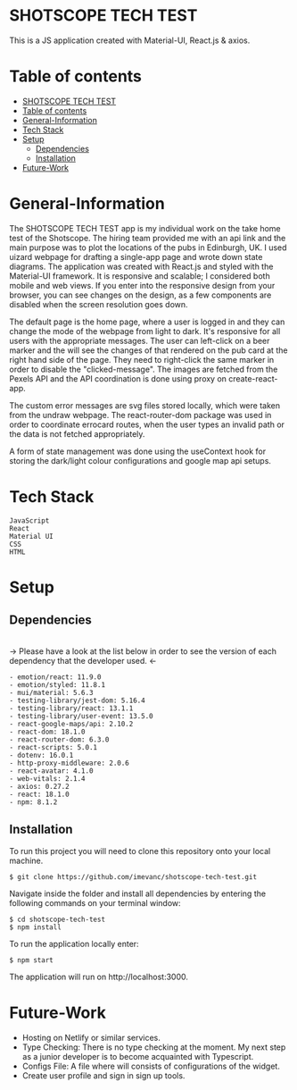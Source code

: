 # SHOTSCOPE TECH TEST

This is a JS application created with Material-UI, React.js & axios.

# Table of contents
- [SHOTSCOPE TECH TEST](#shotscope-tech-test)
- [Table of contents](#table-of-contents)
- [General-Information <a name="general-information"></a>](#general-information-)
- [Tech Stack <a name="tech-stack"></a>](#tech-stack-)
- [Setup <a name="setup"></a>](#setup-)
  - [Dependencies <a name="dependencies"></a>](#dependencies-)
  - [Installation <a name="Installation"></a>](#installation-)
- [Future-Work <a name="future-work"></a>](#future-work-)

# General-Information <a name="general-information"></a>

The SHOTSCOPE TECH TEST app is my individual work on the take home test of the Shotscope. The hiring team provided me with an api link and the main purpose was to plot the locations of the pubs in Edinburgh, UK. I used uizard webpage for drafting a single-app page and wrote down state diagrams. The application was created with React.js and styled with the Material-UI framework. It is responsive and scalable; I considered both mobile and web views. If you enter into the responsive design from your browser, you can see changes on the design, as a few components are disabled when the screen resolution goes down.

The default page is the home page, where a user is logged in and they can change the mode of the webpage from light to dark. It's responsive for all users with the appropriate messages. The user can left-click on a beer marker and the will see the changes of that rendered on the pub card at the right hand side of the page. They need to right-click the same marker in order to disable the "clicked-message". The images are fetched from the Pexels API and the API coordination is done using proxy on create-react-app. 

The custom error messages are svg files stored locally, which were taken from the undraw webpage. The react-router-dom package was used in order to coordinate errocard routes, when the user types an invalid path or the data is not fetched appropriately.

A form of state management was done using the useContext hook for storing the dark/light colour configurations and google map api setups.

# Tech Stack <a name="tech-stack"></a>

```
JavaScript
React
Material UI
CSS
HTML
```

# Setup <a name="setup"></a>

## Dependencies <a name="dependencies"></a>

<br> -> Please have a look at the list below in order to see the version of each dependency that the developer used. <-

```
- emotion/react: 11.9.0
- emotion/styled: 11.8.1
- mui/material: 5.6.3
- testing-library/jest-dom: 5.16.4
- testing-library/react: 13.1.1
- testing-library/user-event: 13.5.0
- react-google-maps/api: 2.10.2
- react-dom: 18.1.0
- react-router-dom: 6.3.0
- react-scripts: 5.0.1
- dotenv: 16.0.1
- http-proxy-middleware: 2.0.6
- react-avatar: 4.1.0
- web-vitals: 2.1.4
- axios: 0.27.2
- react: 18.1.0
- npm: 8.1.2
```
## Installation <a name="Installation"></a>

To run this project you will need to clone this repository onto your local machine.

```
$ git clone https://github.com/imevanc/shotscope-tech-test.git
```

Navigate inside the folder and install all dependencies by entering the following commands on your terminal window:

```
$ cd shotscope-tech-test
$ npm install
```

To run the application locally enter:

```
$ npm start
```

The application will run on http://localhost:3000.

# Future-Work <a name="future-work"></a>

- Hosting on Netlify or similar services.
- Type Checking: There is no type checking at the moment. My next step as a junior developer is to become acquainted with Typescript.
- Configs File: A file where will consists of configurations of the widget.
- Create user profile and sign in sign up tools.
